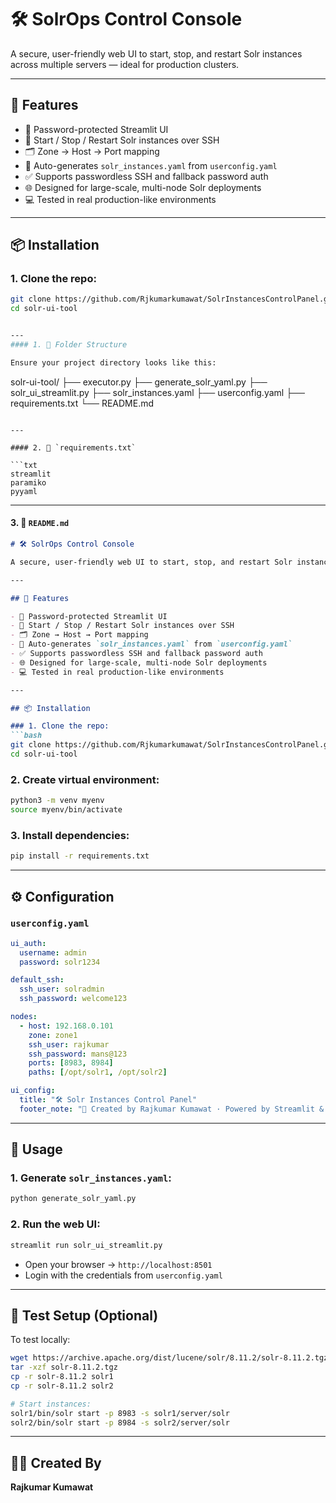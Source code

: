 # 🛠️ SolrOps Control Console

A secure, user-friendly web UI to start, stop, and restart Solr instances across multiple servers — ideal for production clusters.

---

## 🔑 Features

- 🔐 Password-protected Streamlit UI
- 🔄 Start / Stop / Restart Solr instances over SSH
- 🗂️ Zone → Host → Port mapping
- 📄 Auto-generates `solr_instances.yaml` from `userconfig.yaml`
- ✅ Supports passwordless SSH and fallback password auth
- 🌐 Designed for large-scale, multi-node Solr deployments
- 💻 Tested in real production-like environments

---

## 📦 Installation

### 1. Clone the repo:
```bash
git clone https://github.com/Rjkumarkumawat/SolrInstancesControlPanel.git
cd solr-ui-tool


---
#### 1. 📁 Folder Structure

Ensure your project directory looks like this:

```
solr-ui-tool/
├── executor.py
├── generate_solr_yaml.py
├── solr_ui_streamlit.py
├── solr_instances.yaml
├── userconfig.yaml
├── requirements.txt
└── README.md
```

---

#### 2. 🧾 `requirements.txt`

```txt
streamlit
paramiko
pyyaml
```

---

#### 3. 📝 `README.md`

````markdown
# 🛠️ SolrOps Control Console

A secure, user-friendly web UI to start, stop, and restart Solr instances across multiple servers — ideal for production clusters.

---

## 🔑 Features

- 🔐 Password-protected Streamlit UI
- 🔄 Start / Stop / Restart Solr instances over SSH
- 🗂️ Zone → Host → Port mapping
- 📄 Auto-generates `solr_instances.yaml` from `userconfig.yaml`
- ✅ Supports passwordless SSH and fallback password auth
- 🌐 Designed for large-scale, multi-node Solr deployments
- 💻 Tested in real production-like environments

---

## 📦 Installation

### 1. Clone the repo:
```bash
git clone https://github.com/Rjkumarkumawat/SolrInstancesControlPanel.git
cd solr-ui-tool
````

### 2. Create virtual environment:

```bash
python3 -m venv myenv
source myenv/bin/activate
```

### 3. Install dependencies:

```bash
pip install -r requirements.txt
```

---

## ⚙️ Configuration

### `userconfig.yaml`

```yaml
ui_auth:
  username: admin
  password: solr1234

default_ssh:
  ssh_user: solradmin
  ssh_password: welcome123

nodes:
  - host: 192.168.0.101
    zone: zone1
    ssh_user: rajkumar
    ssh_password: mans@123
    ports: [8983, 8984]
    paths: [/opt/solr1, /opt/solr2]

ui_config:
  title: "🛠️ Solr Instances Control Panel"
  footer_note: "🚀 Created by Rajkumar Kumawat · Powered by Streamlit & Paramiko"
```

---

## 🚀 Usage

### 1. Generate `solr_instances.yaml`:

```bash
python generate_solr_yaml.py
```

### 2. Run the web UI:

```bash
streamlit run solr_ui_streamlit.py
```

* Open your browser → `http://localhost:8501`
* Login with the credentials from `userconfig.yaml`

---

## 🧪 Test Setup (Optional)

To test locally:

```bash
wget https://archive.apache.org/dist/lucene/solr/8.11.2/solr-8.11.2.tgz
tar -xzf solr-8.11.2.tgz
cp -r solr-8.11.2 solr1
cp -r solr-8.11.2 solr2

# Start instances:
solr1/bin/solr start -p 8983 -s solr1/server/solr
solr2/bin/solr start -p 8984 -s solr2/server/solr
```

---

## 👨‍💻 Created By

**Rajkumar Kumawat**

